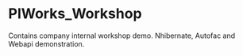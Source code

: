 # PIWorks_Workshop

Contains company internal workshop demo. Nhibernate, Autofac and Webapi demonstration.
